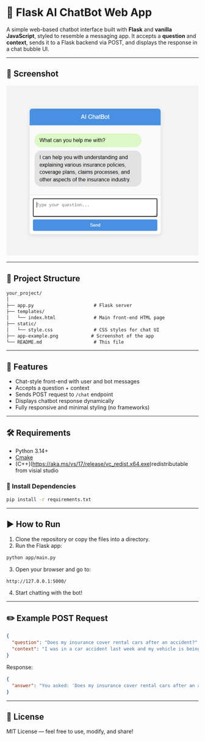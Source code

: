 # 🧠 Flask AI ChatBot Web App

A simple web-based chatbot interface built with **Flask** and **vanilla JavaScript**, styled to resemble a messaging app. It accepts a **question** and **context**, sends it to a Flask backend via POST, and displays the response in a chat bubble UI.

---

## 📸 Screenshot

![App Screenshot](app-example.png)

---

## 📂 Project Structure

```
your_project/
│
├── app.py                      # Flask server
├── templates/
│   └── index.html              # Main front-end HTML page
├── static/
│   └── style.css               # CSS styles for chat UI
├── app-example.png            # Screenshot of the app
└── README.md                   # This file
```

---

## 🚀 Features

- Chat-style front-end with user and bot messages  
- Accepts a question + context  
- Sends POST request to `/chat` endpoint  
- Displays chatbot response dynamically  
- Fully responsive and minimal styling (no frameworks)

---

## 🛠️ Requirements

- Python 3.14+
- [Cmake](https://github.com/Kitware/CMake/releases/download/v4.1.2/cmake-4.1.2-windows-x86_64.msi)
- (C++](https://aka.ms/vs/17/release/vc_redist.x64.exe)redistributable from visial studio

### 🔧 Install Dependencies

```bash
pip install -r requirements.txt
```

---

## ▶️ How to Run

1. Clone the repository or copy the files into a directory.
2. Run the Flask app:

```bash
python app/main.py
```

3. Open your browser and go to:

```
http://127.0.0.1:5000/
```

4. Start chatting with the bot!


---

## ✏️ Example POST Request

```json
{
  "question": "Does my insurance cover rental cars after an accident?",
  "context": "I was in a car accident last week and my vehicle is being repaired. I have comprehensive coverage with XYZ Insurance."
}
```

Response:

```json
{
  "answer": "You asked: 'Does my insurance cover rental cars after an accident?'. Based on the context: 'I was in a car accident last week and my vehicle is being repaired. I have comprehensive coverage with XYZ Insurance.', the answer is likely related to rental reimbursement under your policy."
}
```



---

## 📄 License

MIT License — feel free to use, modify, and share!
